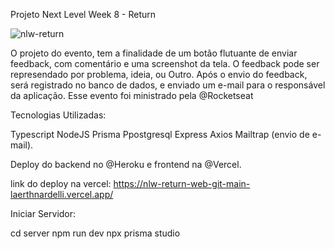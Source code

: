 Projeto Next Level Week 8 - Return

![nlw-return](https://user-images.githubusercontent.com/54412289/167460506-97d826c3-45b1-4c60-93fa-8e32dafa4a32.png)


O projeto do evento, tem a finalidade de um botão flutuante de enviar feedback, com comentário e uma screenshot da tela. O feedback pode ser represendado por problema, ideia, ou Outro. Após o envio do feedback, será registrado no banco de dados, e enviado um e-mail para o responsável da aplicação.
Esse evento foi ministrado pela @Rocketseat

Tecnologias Utilizadas:

Typescript
NodeJS
Prisma
Ppostgresql
Express
Axios
Mailtrap (envio de e-mail).

Deploy do backend no @Heroku e frontend na @Vercel.

link do deploy na vercel: https://nlw-return-web-git-main-laerthnardelli.vercel.app/

Iniciar Servidor:

cd server
npm run dev
npx prisma studio
